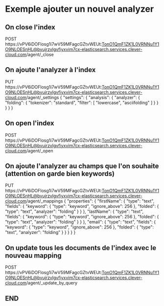 # Exemple ajouter un nouvel analyzer

## On close l'index 
POST https://vPV6iDOFlosg1i7wV59MFagcGZtvWEUt:TonO1QmF1ZK1L0VRNNu1Y1O9NLOESnHL@bvujrzvlgvfiyxvim7cx-elasticsearch.services.clever-cloud.com/agent/_close

## On ajoute l'analyzer à l'index
PUT https://vPV6iDOFlosg1i7wV59MFagcGZtvWEUt:TonO1QmF1ZK1L0VRNNu1Y1O9NLOESnHL@bvujrzvlgvfiyxvim7cx-elasticsearch.services.clever-cloud.com/agent/_settings
{
  "settings": {
    "analysis": {
      "analyzer": {
        "folding": {
          "tokenizer": "standard",
          "filter":  [ "lowercase", "asciifolding" ]
        }
      }
    }
  }
}

## On open l'index
POST https://vPV6iDOFlosg1i7wV59MFagcGZtvWEUt:TonO1QmF1ZK1L0VRNNu1Y1O9NLOESnHL@bvujrzvlgvfiyxvim7cx-elasticsearch.services.clever-cloud.com/agent/_open

## On ajoute l'analyzer au champs que l'on souhaite (attention on garde bien keywords)
PUT https://vPV6iDOFlosg1i7wV59MFagcGZtvWEUt:TonO1QmF1ZK1L0VRNNu1Y1O9NLOESnHL@bvujrzvlgvfiyxvim7cx-elasticsearch.services.clever-cloud.com/agent/_mappings
{
    "properties": {
        "firstName": {
            "type": "text",
            "fields": {
                "keyword": {
                    "type": "keyword",
                    "ignore_above": 256
                },
                "folded": {
                    "type": "text",
                    "analyzer": "folding"
                }
            }
        },
        "lastName": {
            "type": "text",
            "fields": {
                "keyword": {
                    "type": "keyword",
                    "ignore_above": 256
                },
                "folded": {
                    "type": "text",
                    "analyzer": "folding"
                }
            }
        },
        "email": {
            "type": "text",
            "fields": {
                "keyword": {
                    "type": "keyword",
                    "ignore_above": 256
                },
                "folded": {
                    "type": "text",
                    "analyzer": "folding"
                }
            }
        }
    }
}

## On update tous les documents de l'index avec le nouveau mapping
POST https://vPV6iDOFlosg1i7wV59MFagcGZtvWEUt:TonO1QmF1ZK1L0VRNNu1Y1O9NLOESnHL@bvujrzvlgvfiyxvim7cx-elasticsearch.services.clever-cloud.com/agent/_update_by_query

## END